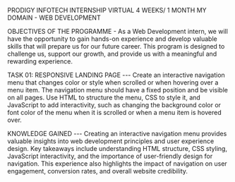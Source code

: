 PRODIGY INFOTECH INTERNSHIP
VIRTUAL 4 WEEKS/ 1 MONTH
MY DOMAIN - WEB DEVELOPMENT

OBJECTIVES OF THE PROGRAMME - 
As a Web Development intern, we will have the opportunity to gain hands-on experience and develop valuable skills that will prepare us for our future career. 
This program is designed to challenge us, support our growth, and provide us with a meaningful and rewarding experience.

TASK 01: RESPONSIVE LANDING PAGE ---
Create an interactive navigation menu that changes color or style when scrolled or when hovering over a menu item. The navigation menu should have a fixed position and be visible on all pages. Use HTML to structure the menu, CSS to style it, and JavaScript to add interactivity, such as changing the background color or font color of the menu when it is scrolled or when a menu item is hovered over. 

KNOWLEDGE GAINED ---
Creating an interactive navigation menu provides valuable insights into web development principles and user experience design. Key takeaways include understanding HTML structure, CSS styling, JavaScript interactivity, and the importance of user-friendly design for navigation. This experience also highlights the impact of navigation on user engagement, conversion rates, and overall website credibility.
